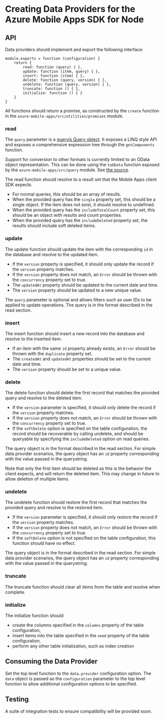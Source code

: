 # Creating Data Providers for the Azure Mobile Apps SDK for Node

## API

Data providers should implement and export the following interface:

````
module.exports = function (configuration) {
    return {
        read: function (query) { },
        update: function (item, query) { },
        insert: function (item) { },
        delete: function (query, version) { },
        undelete: function (query, version) { },
        truncate: function () { },
        initialize: function () { }
    }
}
````

All functions should return a promise, as constructed by the `create` function in the `azure-mobile-apps/src/utilities/promises` module.

### read

The `query` parameter is a [queryjs Query object][queryjs]. It exposes a LINQ style API and exposes a comprehensive expression tree through the `getComponents` function.

Support for conversion to other formats is currently limited to an OData object representation. This can be done using the `toOData` function exposed by the `azure-mobile-apps/src/query` module. See [the source][toOData].

The read function should resolve to a result set that the Mobile Apps client SDK expects.
- For normal queries, this should be an array of results.
- When the provided query has the `single` property set, this should be a single object.
  If the item does not exist, it should resolve to undefined.
- When the provided query has the `includeTotalCount` property set, this should be an object
  with results and count properties.
- When the provided query has the `includeDeleted` property set, the results should include
  soft deleted items.

### update

The update function should update the item with the corresponding `id` in the database
and resolve to the updated item.
- If the `version` property is specified, it should only update the record if the `version`
  property matches.
- If the `version` property does not match, an `Error` should be thrown with the `concurrency`
  property set to true.
- The `updatedAt` property should be updated to the current date and time.
- The `version` property should be updated to a new unique value.

The `query` parameter is optional and allows filters such as user IDs to be applied to update operations.
The query is in the format described in the read section.

### insert

The insert function should insert a new record into the database and resolve to
the inserted item.
- If an item with the same `id` property already exists, an `Error` should be thrown with
  the `duplicate` property set.
- The `createdAt` and `updatedAt` properties should be set to the current date and time.
- The `version` property should be set to a unique value.

### delete

The delete function should delete the first record that matches the provided query and resolve to the deleted item.
- If the `version` parameter is specified, it should only delete the record if the `version`
  property matches.
- If the `version` property does not match, an `Error` should be thrown with the `concurrency`
  property set to true.
- If the `softDelete` option is specified on the table configuration, the record should be
  recoverable by calling undelete, and should be queryable by specifying the `includeDeleted`
  option on read queries.

The query object is in the format described in the read section. For simple data provider scenarios,
the query object has an `id` property corresponding with the value passed in the querystring.

Note that only the first item should be deleted as this is the behavior the client expects, and will return the deleted
item. This may change in future to allow deletion of multiple items.

### undelete
The undelete function should restore the first record that matches the provided query and resolve to the restored item.
- If the `version` parameter is specified, it should only restore the record if the `version`
  property matches.
- If the `version` property does not match, an `Error` should be thrown with the `concurrency`
  property set to true.
- If the `softDelete` option is not specified on the table configuration, this function
  should have no effect.

The query object is in the format described in the read section. For simple data provider scenarios,
the query object has an `id` property corresponding with the value passed in the querystring.

### truncate
The truncate function should clear all items from the table and resolve when complete.

### initialize
The initialize function should
- create the columns specified in the `columns` property of the table configuration,
- insert items into the table specified in the `seed` property of the table configuration,
- perform any other table initialization, such as index creation

## Consuming the Data Provider

Set the top level function to the `data.provider` configuration option. The `data` object is passed as the `configuration` parameter to the top level function to allow additional configuration options to be specified.

## Testing

A suite of integration tests to ensure compatibility will be provided soon.


[queryjs]: https://github.com/Azure/queryjs
[toOData]: https://github.com/Azure/azure-mobile-apps-node/blob/master/src/query/index.js
